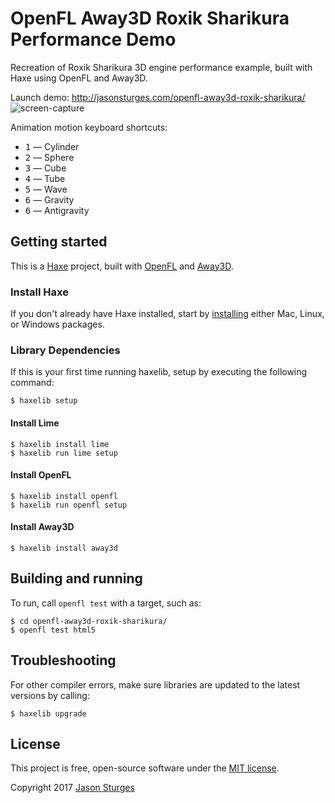 # OpenFL Away3D Roxik Sharikura Performance Demo

Recreation of Roxik Sharikura 3D engine performance example, built with Haxe using OpenFL and Away3D.

Launch demo: http://jasonsturges.com/openfl-away3d-roxik-sharikura/
![screen-capture](http://labs.jasonsturges.com/openfl/openfl-away3d-roxik-sharikura/openfl-away3d-roxik-sharikura.png)

Animation motion keyboard shortcuts:
- <kbd>1</kbd> &mdash; Cylinder
- <kbd>2</kbd> &mdash; Sphere
- <kbd>3</kbd> &mdash; Cube
- <kbd>4</kbd> &mdash; Tube
- <kbd>5</kbd> &mdash; Wave
- <kbd>6</kbd> &mdash; Gravity
- <kbd>6</kbd> &mdash; Antigravity


## Getting started

This is a [Haxe](http://haxe.org/) project, built with [OpenFL](http://www.openfl.org/) and [Away3D](http://away3d.com/).


### Install Haxe

If you don't already have Haxe installed, start by [installing](http://haxe.org/download/) either Mac, Linux, or Windows packages.

### Library Dependencies

If this is your first time running haxelib, setup by executing the following command:

    $ haxelib setup
    
#### Install Lime

    $ haxelib install lime
    $ haxelib run lime setup
    
#### Install OpenFL

    $ haxelib install openfl
    $ haxelib run openfl setup
    
#### Install Away3D

    $ haxelib install away3d
    
    
## Building and running

To run, call `openfl test` with a target, such as:

    $ cd openfl-away3d-roxik-sharikura/
    $ openfl test html5


## Troubleshooting

For other compiler errors, make sure libraries are updated to the latest versions by calling:

    $ haxelib upgrade
    
    
## License

This project is free, open-source software under the [MIT license](LICENSE.md).

Copyright 2017 [Jason Sturges](http://jasonsturges.com)
